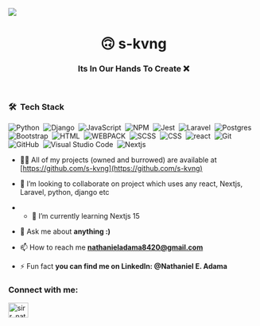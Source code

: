 <a href="https://www.youtube.com/watch?v=dQw4w9WgXcQ"><img src="https://user-images.githubusercontent.com/73097560/115834477-dbab4500-a447-11eb-908a-139a6edaec5c.gif"></a>

<h1 align="center">🙃 s-kvng</h1>
<h3 align="center">Its In Our Hands To Create ❌</h3>

<br>

### 🛠 &nbsp;Tech Stack
![Python](https://img.shields.io/badge/-Python-05122A?style=flat&logo=python)&nbsp;
![Django](https://img.shields.io/badge/-Django-05122A?style=flat&logo=django)&nbsp;
![JavaScript](https://img.shields.io/badge/-JavaScript-05122A?style=flat&logo=javascript)&nbsp;
![NPM](https://img.shields.io/badge/Npm-CB3837?style=flat&logo=npm&logoColor=white)&nbsp;
![Jest](https://img.shields.io/badge/Jest-C21325?style=flat&logo=jest&logoColor=white)&nbsp;
![Laravel](https://img.shields.io/badge/-Laravel-05122A?style=flat&logo=laravel&logoColor=092E20)&nbsp;
![Postgres](https://img.shields.io/badge/Postgres-05122A?style=flat&logo=postgresql&logoColor=white)
![Bootstrap](https://img.shields.io/badge/-Bootstrap-05122A?style=flat&logo=bootstrap&logoColor=563D7C)&nbsp;
![HTML](https://img.shields.io/badge/-HTML-05122A?style=flat&logo=HTML5)&nbsp;
![WEBPACK](https://img.shields.io/badge/-Webpack-05122A?style=flat&logo=webpack)&nbsp;
![SCSS](https://img.shields.io/badge/-SCSS-05122A?style=flat&logo=scss)&nbsp;
![CSS](https://img.shields.io/badge/-CSS-05122A?style=flat&logo=CSS3&logoColor=1572B6)&nbsp;
![react](https://img.shields.io/badge/-React-05122A?style=flat&logo=react)&nbsp;
![Git](https://img.shields.io/badge/-Git-05122A?style=flat&logo=git)&nbsp;
![GitHub](https://img.shields.io/badge/-GitHub-05122A?style=flat&logo=github)&nbsp;
![Visual Studio Code](https://img.shields.io/badge/-Visual%20Studio%20Code-05122A?style=flat&logo=visual-studio-code&logoColor=007ACC)&nbsp;
![Nextjs](https://img.shields.io/badge/-Nextjs-05122A%3Fstyle%3Dflat%26logo%3Dnextjs?style=flat&logo=nextdotjs&color=%23000000
)&nbsp;



- 👨‍💻 All of my projects (owned and burrowed) are available at [https://github.com/s-kvng](https://github.com/s-kvng)

-  👯 I’m looking to collaborate on project which uses any react, Nextjs, Laravel, python, django etc
-  - 🌱 I’m currently learning Nextjs 15 

- 💬 Ask me about **anything :)**

- 📫 How to reach me **nathanieladama8420@gmail.com**

- ⚡ Fun fact **you can find me on LinkedIn: @Nathaniel E. Adama**

<h3 align="left">Connect with me:</h3>
<p align="left">
<a href="https://twitter.com/sirr_nathan" target="blank"><img align="center" src="https://cdn.jsdelivr.net/npm/simple-icons@3.0.1/icons/twitter.svg" alt="sirr_nathan" height="30" width="40" /></a>












